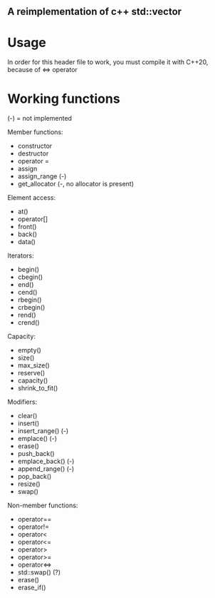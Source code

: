 ## A reimplementation of c++ std::vector
# Usage
In order for this header file to work, you must compile it with C++20, because of <=> operator

# Working functions
(-) = not implemented

Member functions:

* constructor
* destructor
* operator =
* assign
* assign_range (-)
* get_allocator (-, no allocator is present)

Element access:
* at()
* operator[]
* front()
* back()
* data()

Iterators:
* begin()
* cbegin()
* end()
* cend()
* rbegin()
* crbegin()
* rend()
* crend()

Capacity:
* empty()
* size()
* max_size()
* reserve()
* capacity()
* shrink_to_fit()

Modifiers:
* clear()
* insert()
* insert_range() (-)
* emplace() (-)
* erase()
* push_back()
* emplace_back() (-)
* append_range() (-)
* pop_back()
* resize()
* swap()

Non-member functions:
* operator==
* operator!=
* operator<
* operator<=
* operator>
* operator>=
* operator<=>
* std::swap() (?)
* erase()
* erase_if()
